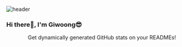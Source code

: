 ![header](https://capsule-render.vercel.app/api?type=wave&color=auto&height=300&section=header&text=Welcome&fontSize=90)

<p align="center">
 <H3>Hi there👋, I'm Giwoong😎</H3>
 <p align="center">Get dynamically generated GitHub stats on your READMEs!</p>
</p>


